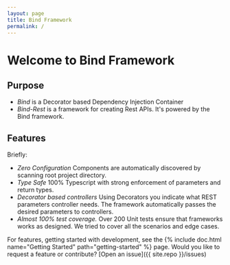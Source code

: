 ```yaml
---
layout: page
title: Bind Framework
permalink: /
---
```


# Welcome to Bind Framework

## Purpose

- *Bind* is a Decorator based Dependency Injection Container
- *Bind-Rest* is a framework for creating Rest APIs. It's powered by the 
Bind framework.

## Features
Briefly:

 - *Zero Configuration* Components are automatically discovered by scanning root project directory.
 - *Type Safe* 100% Typescript with strong enforcement of parameters and return types. 
 - *Decorator based controllers* Using Decorators you indicate what REST parameters controller needs. The framework automatically passes the desired parameters to controllers.
 - *Almost 100% test coverage.* Over 200 Unit tests ensure that frameworks works as designed. We tried to cover all the scenarios and edge cases.


For features, getting started with development, see the {% include doc.html name="Getting Started" path="getting-started" %} page. 
Would you like to request a feature or contribute?
[Open an issue]({{ site.repo }}/issues)
